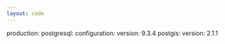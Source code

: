 ```yaml
---
layout: code
---
```


production:
    postgresql:
        configuration:
        	version: 9.3.4
            postgis:
                version: 2.1.1
